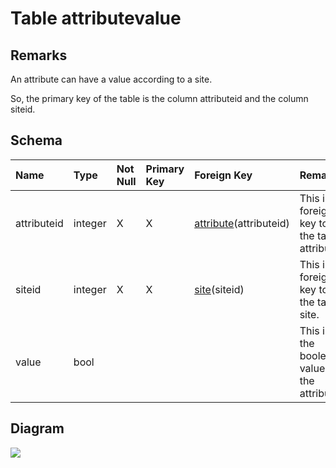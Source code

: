 # Table attributevalue #
## Remarks ##
An attribute can have a value according to a site.

So, the primary key of the table is the column attributeid and the column siteid.

## Schema ##
| **Name** | **Type** | **Not Null** | **Primary Key** | **Foreign Key** | **Remarks** |
|:---------|:---------|:-------------|:----------------|:----------------|:------------|
| attributeid | integer  | X            | X               | [attribute](attribute.md)(attributeid) | This is a foreign key to the table attribute. |
| siteid   | integer  | X            | X               | [site](site.md)(siteid) | This is a foreign key to the table site. |
| value    | bool     |              |                 |                 | This is the boolean value of the attribute. |

## Diagram ##
<img src='http://www.sigmah.org/svg_load.php?file=http://sigma-h.googlecode.com/svn/wiki/diagrams/attributevalue.svg' />
